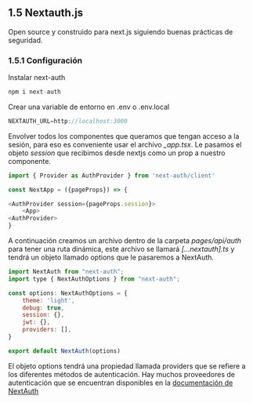 ## 1.5 Nextauth.js

Open source y construido para next.js siguiendo buenas prácticas de
seguridad.

### 1.5.1 Configuración

Instalar next-auth

``` go
npm i next-auth
```

Crear una variable de entorno en .env o .env.local

``` javascript
NEXTAUTH_URL=http://localhost:3000
```

Envolver todos los componentes que queramos que tengan acceso a la
sesión, para eso es conveniente usar el archivo *\_app.tsx*. Le pasamos
el objeto *session* que recibimos desde nextjs como un prop a nuestro
componente.

``` javascript
import { Provider as AuthProvider } from 'next-auth/client'

const NextApp = ({pageProps}) => {

<AuthProvider session={pageProps.session}>
    <App>
<AuthProvider>
}
```

A continuación creamos un archivo dentro de la carpeta *pages/api/auth*
para tener una ruta dinámica, este archivo se llamará
*\[...nextauth\].ts* y tendrá un objeto llamado options que le pasaremos
a NextAuth.

``` javascript
import NextAuth from "next-auth";
import type { NextAuthOptions } from "next-auth";

const options: NextAuthOptions = {
    theme: 'light',
    debug: true,
    session: {},
    jwt: {},
    providers: [],
}

export default NextAuth(options)
```

El objeto options tendrá una propiedad llamada providers que se refiere
a los diferentes métodos de autenticación. Hay muchos proveedores de
autenticación que se encuentran disponibles en la [documentación de
NextAuth](https://next-auth.js.org/configuration/providers#oauth-providers)

